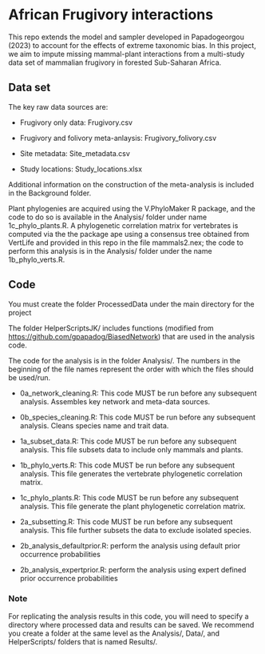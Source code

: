 

# African Frugivory interactions

This repo extends the model and sampler developed in Papadogeorgou
(2023) to account for the effects of extreme taxonomic bias. In this
project, we aim to impute missing mammal-plant interactions from a
multi-study data set of mammalian frugivory in forested Sub-Saharan
Africa.

## Data set

The key raw data sources are:

-   Frugivory only data: Frugivory.csv

-   Frugivory and folivory meta-anlaysis: Frugivory_folivory.csv

-   Site metadata: Site_metadata.csv

-   Study locations: Study_locations.xlsx

Additional information on the construction of the meta-analysis is
included in the Background folder.

Plant phylogenies are acquired using the V.PhyloMaker R package, and the
code to do so is available in the Analysis/ folder under name
1c_phylo_plants.R. A phylogenetic correlation matrix for vertebrates is
computed via the the package ape using a consensus tree obtained from
VertLife and provided in this repo in the file mammals2.nex; the code to
perform this analysis is in the Analysis/ folder under the name
1b_phylo_verts.R.

## Code

You must create the folder ProcessedData under the main directory for
the project

The folder HelperScriptsJK/ includes functions (modified from
<https://github.com/gpapadog/BiasedNetwork>) that are used in the
analysis code.

The code for the analysis is in the folder Analysis/. The numbers in the
beginning of the file names represent the order with which the files
should be used/run.

-   0a_network_cleaning.R: This code MUST be run before any subsequent
    analysis. Assembles key network and meta-data sources.

-   0b_species_cleaning.R: This code MUST be run before any subsequent
    analysis. Cleans species name and trait data.

-   1a_subset_data.R: This code MUST be run before any subsequent
    analysis. This file subsets data to include only mammals and plants.

-   1b_phylo_verts.R: This code MUST be run before any subsequent
    analysis. This file generates the vertebrate phylogenetic
    correlation matrix.

-   1c_phylo_plants.R: This code MUST be run before any subsequent
    analysis. This file generate the plant phylogenetic correlation
    matrix.

-   2a_subsetting.R: This code MUST be run before any subsequent
    analysis. This file further subsets the data to exclude isolated
    species.

-   2b_analysis_defaultprior.R: perform the analysis using default prior
    occurrence probabilities

-   2b_analysis_expertprior.R: perform the analysis using expert defined
    prior occurrence probabilities

### Note

For replicating the analysis results in this code, you will need to
specify a directory where processed data and results can be saved. We
recommend you create a folder at the same level as the Analysis/, Data/,
and HelperScripts/ folders that is named Results/.
